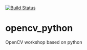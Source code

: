 [![Build Status](https://img.shields.io/appveyor/ci/pirahansiah/opencv-python/master.svg)](https://ci.appveyor.com/project/pirahansiah/opencv-python?branch=master)


# opencv_python
OpenCV workshop based on python 

